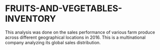 # FRUITS-AND-VEGETABLES-INVENTORY
This analysis was done on the sales performance of various farm produce across different geographical locations in 2016. This is a multinational company analyzing its global sales distribution.
